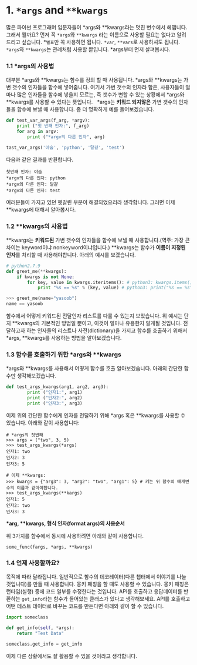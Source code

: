 # 1. `*args` and `**kwargs`

많은 파이썬 프로그래머 입문자들이 \*args와 \*\*kwargs라는 멋진 변수에서 헤맵니다. 그래서 뭘까요? 먼저 꼭 `*args`와 `**kwargs` 라는 이름으로 사용할 필요는 없다고 알려드리고 싶습니다.  \*`별표`만 꼭 사용하면 됩니다. `*var`,  `**vars`로 사용하셔도 됩니다. `*args`와 `**kwargs`는 관례처럼 사용할 뿐입니다. \*args부터 먼저 살펴봅시다.

### 1.1 \*args의 사용법

대부분 \*args와 \*\*kwargs는 함수를 정의 할 때 사용됩니다. \*args와 \*\*kwargs는 가변 갯수의 인자들을 함수에 넣어줍니다. 여기서 가변 갯수의 인자라 함은, 사용자들이 얼마나 많은 인자들을 함수에 넣을지 모르는, 즉 갯수가 변할 수 있는 상황에서 \*args와 \*\*kwargs를 사용할 수 있다는 뜻입니다.  
\*args는 **키워드 되지않은** 가변 갯수의 인자들을 함수에 보낼 때 사용합니다. 좀 더 명확하게 예를 들어보겠습니다.

```py
def test_var_args(f_arg, *argv):
    print ("첫 번째 인자:", f_arg)
    for arg in argv:
        print ("*argv의 다른 인자", arg)

tast_var_args('야숩', 'python', '달걀', 'test')
```

다음과 같은 결과를 반환합니다.

```
첫번째 인자: 야숩
*argv의 다른 인자: python
*argv의 다른 인자: 달걀
*argv의 다른 인자: test
```

여러분들이 가지고 있던 헷갈린 부분이 해결되었으리라 생각합니다. 그러면 이제 \*\*kwargs에 대해서 알아봅시다.

### 1.2 \*\*kwargs의 사용법

\*\*kwargs는 **키워드된** 가변 갯수의 인자들을 함수에 보낼 때 사용합니다.\(역주:  가장 큰 차이는 keyword이냐 nonkeyword이냐입니다.\) \*\*kwargs는 함수가 **이름이 지정된 인자**를 처리할 때 사용해야합니다. 아래의 예시를 보겠습니다.

```py
# python2.7.9
def greet_me(**kwargs):
    if kwargs is not None:
        for key, value in kwargs.iteritems(): # python3: kwargs.items()
            print "%s == %s" % (key, value) # python3: print("%s == %s" % (key, value))

>>> greet_me(name="yasoob")
name == yasoob
```

함수에서 어떻게 키워드된 전달인자 리스트를  다룰 수 있는지 보았습니다. 위 예시는 단지 \*\*kwargs의 기본적인 방법일 뿐이고, 이것이 얼마나 유용한지 알게될 것입니다. 전달하고자 하는 인자들의 리스트나 사전\(dictionary\)을 가지고 함수를 호출하기 위해서 \*args, \*\*kwargs를 사용하는 방법을 알아보겠습니다.

### 1.3 함수를 호출하기 위한 \*args와 \*\*kwargs

\*args와 \*\*kwargs를 사용해서 어떻게 함수를 호출 알아보겠습니다. 아래의 간단한 함수만 생각해보겠습니다.

```py
def test_args_kwargs(arg1, arg2, arg3):
        print ("인자1:", arg1)
        print ("인자2:", arg2)
        print ("인자3:", arg3)
```

이제 위의 간단한 함수에게 인자를 전달하기 위해 \*args 혹은 \*\*kwargs를 사용할 수 있습니다. 아래와 같이 사용합니다:

```
# *args의 첫번째
>>> args = ("two", 3, 5)
>>> test_args_kwargs(*args)
인자1: two
인자2: 3
인자3: 5

# 이제 **kwargs:
>>> kwargs = {"arg3": 3, "arg2": "two", "arg1": 5} # 키는 위 함수의 매개변수의 이름과 같아야합니다.
>>> test_args_kwargs(**kargs)
인자1: 5
인자2: two
인자3: 3
```

**\*arg, \*\*kwargs, 형식 인자\(format args\)의 사용순서**

위 3가지를 함수에서 동시에 사용하려면 아래와 같이 사용합니다.

```
some_func(fargs, *args, **kwargs)
```

### 1.4 언제 사용할까요?

목적에 따라 달라집니다. 일반적으로 함수의 데코레이터\(다른 챕터에서 이야기를 나눌 것입니다\)를 만들 때 사용합니다. 몽키 패칭을 할 때도 사용할 수 있습니다. 몽키 패칭은 런타임\(실행\) 중에 코드 일부를 수정한다는 것입니다. API를 호출하고 응답데이터를 반환하는 `get_info`라는 함수가 들어있는 클래스가 있다고 생각해보세요. API를 호출하고 어떤 테스트 데이터로 바꾸는 코드를 만든다면 아래와 같이 할 수 있습니다.

```py
import someclass

def get_info(self, *args):
    return "Test Data"

someclass.get_info = get_info
```

이제 다른 상황에서도 잘 활용할 수 있을 것이라고 생각합니다.

